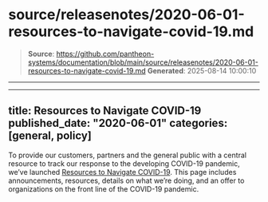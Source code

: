 # source/releasenotes/2020-06-01-resources-to-navigate-covid-19.md

> **Source**: https://github.com/pantheon-systems/documentation/blob/main/source/releasenotes/2020-06-01-resources-to-navigate-covid-19.md
> **Generated**: 2025-08-14 10:00:10

---

---
title: Resources to Navigate COVID-19
published_date: "2020-06-01"
categories: [general, policy]
---
To provide our customers, partners and the general public with a central resource to track our response to the developing COVID-19 pandemic, we’ve launched [Resources to Navigate COVID-19](https://pantheon.io/resources-navigate-covid-19?docs). This page includes announcements, resources, details on what we’re doing, and an offer to organizations on the front line of the COVID-19 pandemic.

